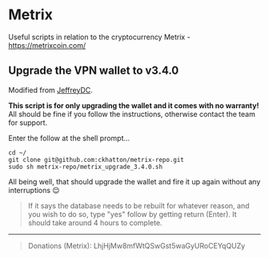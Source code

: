 # Metrix

Useful scripts in relation to the cryptocurrency Metrix - https://metrixcoin.com/

## Upgrade the VPN wallet to v3.4.0

Modified from [JeffreyDC](https://github.com/JeffreyDC/Metrix/blob/master/install.sh).

**This script is for only upgrading the wallet and it comes with no warranty!**
All should be fine if you follow the instructions, otherwise contact the team for support.

Enter the follow at the shell prompt...

```
cd ~/
git clone git@github.com:ckhatton/metrix-repo.git
sudo sh metrix-repo/metrix_upgrade_3.4.0.sh
```

All being well, that should upgrade the wallet and fire it up again without any interruptions 😌

> If it says the database needs to be rebuilt for whatever reason, and you wish to do so, type "yes" follow by getting return (Enter). It should take around 4 hours to complete.

---

> Donations (Metrix):
> LhjHjMw8mfWtQSwGst5waGyURoCEYqQUZy
